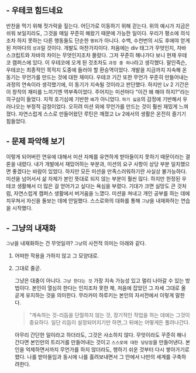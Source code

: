 ## - 우테코 힘드네요

반찬을 먹기 위해 젓가락을 짚는다.
어딘가로 이동하기 위해 걷는다.
위의 예시가 지금은 쉬워 보일지라도, 그것을 매일 꾸준히 해왔기 때문에 가능한 일이다.
우리가 평소에 의식조차 하지 못하는 다른 행동들도 단순한 `행위`가 아니다.
수백, 수천번의 시도 후에야 얻게 된 저마다의 `성과`일 것이다.
개발도 마찬가지이다.
처음에는 div 태그가 무엇인지, 자바스크립트와 자바의 차이는 무엇인지조차 몰랐다.
그저 꾸준히 해나가다 보니 현재 우테코 캠퍼스에 있다.
이 우테코에 오게 된 것조차도 `과정 중 하나`라고 생각했다.
말인즉슨, 우테코는 최종적인 목적지 도중에 들러야 할 환승역이었다.
개발을 지금까지 지속해 온 동기는 무언가를 만드는 것에 대한 재미다.
우테코 기간 또한 무언가 꾸준히 만들어내는 과정의 연속이라 생각했기에, 이 동기가 지속될 것이라고 판단했다.
하지만 Lv 2 기간은 이 창작의 재미를 느끼기엔 역부족이었다.
주어지는 미션마다 "이건 왜 해야 하지?"라는 의구심이 들었다.
지적 호기심에 기반한 `왜`가 아니었다.
`하기 싫음`의 감정에 기반해서 우러나오는 부정적 감정이었다.
오히려 미션 외에 무언가를 만드는 것이 훨씬 재밌게 느껴졌다.
자연스럽게 스스로 만들어왔던 루틴은 깨졌고 Lv 2에서의 생활은 온전히 즐기기 힘들었다.

## - 문제 파악해 보기

이렇게 되어버린 연유에 대해서 미션 자체를 유연하게 받아들이지 못하기 때문이라는 결론을 내렸다.
내가 개발에서 재밌어하는 부분과, 미션의 요구 사항이 상당 부분 일치했으면 좋겠다는 바람이 있었다.
하지만 모든 미션을 만족스러워하기란 사실상 불가능하다.
미션을 넘어서서 삶 자체가 본인 뜻대로 되지 않는 부분이 훨씬 많다.
하지만 한정된 우테코 생활해서 더 많은 걸 얻어가고 싶다는 욕심을 부렸다.
기대가 크면 실망도 큰 것처럼, 자연스럽게 캠퍼스 생활에서 버거움을 느꼈다.
미션을 쳐내고 개인 공부를 하는 데에 치우쳐서 자신을 돌보는 데에 안일했다.
스스로와의 대화를 통해 `그냥`을 내재화하는 연습을 시작했다.

## - 그냥의 내재화

`그냥`을 내재화하는 건 무엇일까?
`그냥`의 사전적 의미는 아래와 같다.

1. 어떠한 작용을 가하지 않고 그 모양대로.
2. 그대로 줄곧.

   그냥은 대충이 아니다.
   `그냥 한다는 것` 가장 지속 가능성 있고 멀리 나아갈 수 있는 방법이다.
   본인이 열심히 한다는 인지조차 못한 채, 처음에 잡았던 그 자세 그대로 올곧게 유지하는 것을 의미한다.
   무라카미 하루키는 본인의 자서전에서 이렇게 말한다.

   > "계속하는 것-리듬을 단절하지 않는 것, 장기적인 작업을 하는 데에는 그것이 중요하다. 일단 리듬이 설정되어지기만 하면,그 뒤에는 어떻게든 풀려나간다.

   아무리 간단한 일이라고 하더라도, 그것은 사소하지 않다.
   무엇이라도 꾸준히 해나간다면 본인만의 트리거를 만들어내는 것이고 `스스로에 대한 당당함`을 만들어낸다.
   본인을 억제하면서까지 무언가를 하지 않더라도, 행하기 쉬운 것부터 다시 쌓아가기로 헸다.
   나를 받아들임과 동시에 나를 흘려보내면서 그 안에서 나만의 세계를 구축하려한다.
